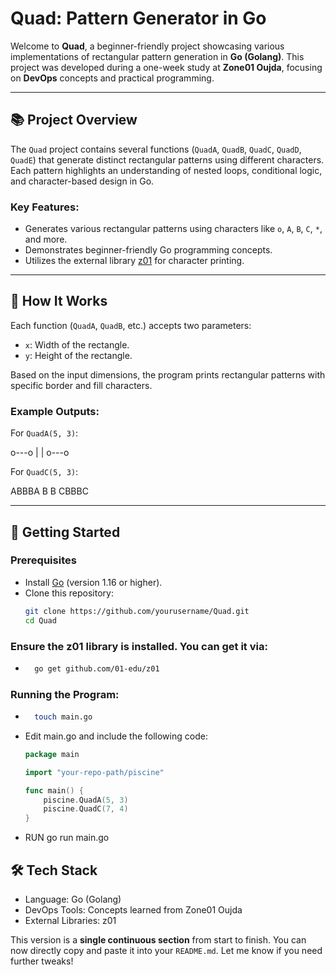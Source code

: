 # Quad: Pattern Generator in Go

Welcome to **Quad**, a beginner-friendly project showcasing various implementations of rectangular pattern generation in **Go (Golang)**. This project was developed during a one-week study at **Zone01 Oujda**, focusing on **DevOps** concepts and practical programming.

---

## 📚 Project Overview

The `Quad` project contains several functions (`QuadA`, `QuadB`, `QuadC`, `QuadD`, `QuadE`) that generate distinct rectangular patterns using different characters. Each pattern highlights an understanding of nested loops, conditional logic, and character-based design in Go.

### **Key Features**:
- Generates various rectangular patterns using characters like `o`, `A`, `B`, `C`, `*`, and more.
- Demonstrates beginner-friendly Go programming concepts.
- Utilizes the external library [z01](https://pkg.go.dev/github.com/01-edu/z01) for character printing.

---

## 🔧 How It Works

Each function (`QuadA`, `QuadB`, etc.) accepts two parameters:
- `x`: Width of the rectangle.
- `y`: Height of the rectangle.

Based on the input dimensions, the program prints rectangular patterns with specific border and fill characters.  

### Example Outputs:
For `QuadA(5, 3)`:

o---o
|   |
o---o

For `QuadC(5, 3)`:

ABBBA
B   B
CBBBC

---

## 🚀 Getting Started

### Prerequisites
- Install [Go](https://go.dev/) (version 1.16 or higher).
- Clone this repository:  
  ```bash
  git clone https://github.com/yourusername/Quad.git
  cd Quad

### Ensure the z01 library is installed. You can get it via:
- ```bash
	go get github.com/01-edu/z01

### Running the Program:
- ```bash
	touch main.go

- Edit main.go and include the following code:
	```go
	package main

	import "your-repo-path/piscine"

	func main() {
		piscine.QuadA(5, 3)
		piscine.QuadC(7, 4)
	}
	
- RUN
	go run main.go

## 🛠️ Tech Stack
* Language: Go (Golang)
* DevOps Tools: Concepts learned from Zone01 Oujda
* External Libraries: z01


This version is a **single continuous section** from start to finish. You can now directly copy and paste it into your `README.md`. Let me know if you need further tweaks!
